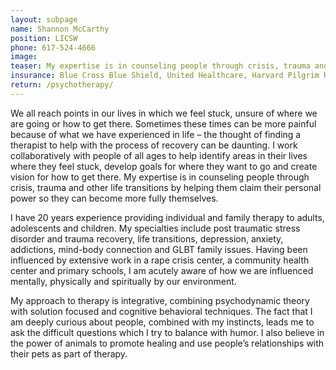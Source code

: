 ```yaml
---
layout: subpage
name: Shannon McCarthy
position: LICSW
phone: 617-524-4666
image:
teaser: My expertise is in counseling people through crisis, trauma and other life transitions by helping them claim their personal power so they can become more fully themselves.
insurance: Blue Cross Blue Shield, United Healthcare, Harvard Pilgrim Healthcare, Tufts commercial, self-pay, sliding scale
return: /psychotherapy/
---
```


We all reach points in our lives in which we feel stuck, unsure of where we are going or how to get there.  Sometimes these times can be more painful because of what we have experienced in life – the thought of finding a therapist to help with the process of recovery can be daunting. I work collaboratively with people of all ages to help identify areas in their lives where they feel stuck, develop goals for where they want to go and create vision for how to get there. My expertise is in counseling people through crisis, trauma and other life transitions by helping them claim their personal power so they can become more fully themselves.

I have 20 years experience providing individual and family therapy to adults, adolescents and children. My specialties include post traumatic stress disorder and trauma recovery, life transitions, depression, anxiety, addictions, mind-body connection and GLBT family issues. Having been influenced by extensive work in a rape crisis center, a community health center and primary schools, I am acutely aware of how we are influenced mentally, physically and spiritually by our environment.

My approach to therapy is integrative, combining psychodynamic theory with solution focused and cognitive behavioral techniques. The fact that I am deeply curious about people, combined with my instincts, leads me to ask the difficult questions which I try to balance with humor. I also believe in the power of animals to promote healing and use people’s relationships with their pets as part of therapy.
